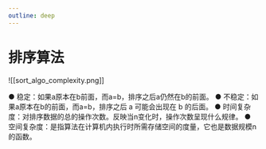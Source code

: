 ```yaml
---
outline: deep
---
```

# 排序算法

![[sort_algo_complexity.png]]

● 稳定：如果a原本在b前面，而a=b，排序之后a仍然在b的前面。
● 不稳定：如果a原本在b的前面，而a=b，排序之后 a 可能会出现在 b 的后面。
● 时间复杂度：对排序数据的总的操作次数。反映当n变化时，操作次数呈现什么规律。
● 空间复杂度：是指算法在计算机内执行时所需存储空间的度量，它也是数据规模n的函数。